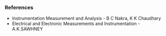 ### References

- Instrumentation Measurement and Analysis - B C Nakra, K K Chaudhary
- Electrical and Electronic Measurements and Instrumentation - A.K.SAWHNEY